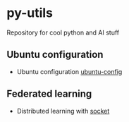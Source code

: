 # py-utils
Repository for cool python and AI stuff

## Ubuntu configuration 
 - Ubuntu configuration [ubuntu-config](https://github.com/riccardoscheda/py-utils/tree/main/ubuntu-config)

## Federated learning

- Distributed learning with [socket](https://github.com/riccardoscheda/py-utils/tree/main/federated-learning/socket)


